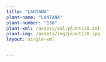 ```yaml
---
title: "LANTANA"
plant-name: "LANTANA"
plant-number: "138"
plant-xml: /assets/xml/plant138.xml
plant-img: /assets/img/plant138.jpg
layout: single-xml


---
```

